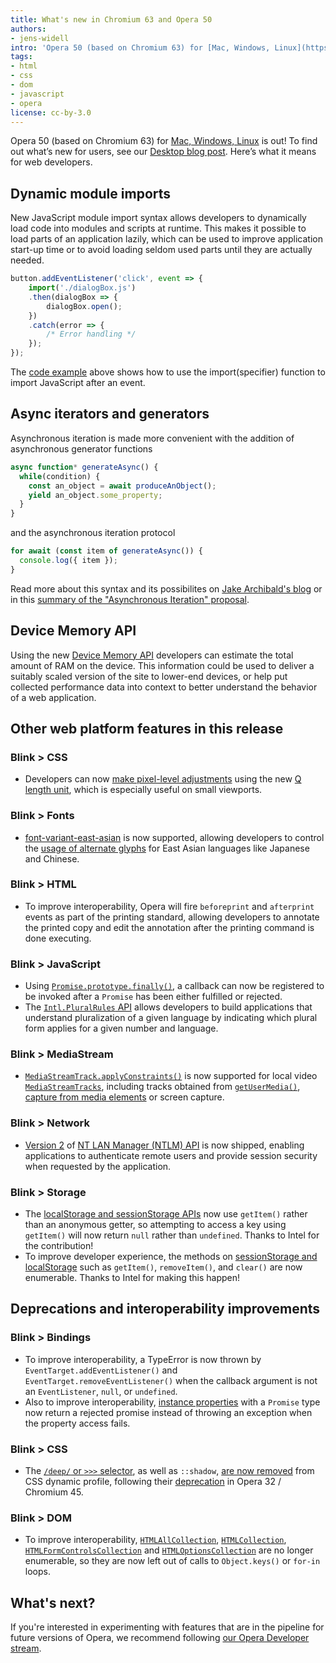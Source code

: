 ```yaml
---
title: What's new in Chromium 63 and Opera 50
authors:
- jens-widell
intro: 'Opera 50 (based on Chromium 63) for [Mac, Windows, Linux](https://www.opera.com/computer) is out! To find out what’s new for users, see our [Desktop blog post](https://blogs.opera.com/desktop/2018/01/opera-50-introduces-anti-bitcoin-mining-tool). Here’s what it means for web developers.'
tags:
- html
- css
- dom
- javascript
- opera
license: cc-by-3.0
---
```


Opera 50 (based on Chromium 63) for [Mac, Windows, Linux](https://www.opera.com/computer) is out! To
find out what’s new for users, see our
[Desktop blog post](https://blogs.opera.com/desktop/2018/01/opera-50-introduces-anti-bitcoin-mining-tool).
Here’s what it means for web developers.


## Dynamic module imports

New JavaScript module import syntax allows developers to dynamically load code
into modules and scripts at runtime. This makes it possible to load parts of an
application lazily, which can be used to improve application start-up time or to
avoid loading seldom used parts until they are actually needed.

```javascript
button.addEventListener('click', event => {
    import('./dialogBox.js')
    .then(dialogBox => {
        dialogBox.open();
    })
    .catch(error => {
        /* Error handling */
    });
});
```

The [code example](http://2ality.com/2017/01/import-operator.html#use-cases)
above shows how to use the import(specifier) function to import JavaScript after
an event.


## Async iterators and generators

Asynchronous iteration is made more convenient with the addition of asynchronous
generator functions

```javascript
async function* generateAsync() {
  while(condition) {
    const an_object = await produceAnObject();
    yield an_object.some_property;
  }
}
```

and the asynchronous iteration protocol

```javascript
for await (const item of generateAsync()) {
  console.log({ item });
}
```

Read more about this syntax and its possibilites on
[Jake Archibald's blog](https://jakearchibald.com/2017/async-iterators-and-generators/)
or in this
[summary of the "Asynchronous Iteration" proposal](http://2ality.com/2016/10/asynchronous-iteration.html).


## Device Memory API

Using the new
[Device Memory API](https://github.com/w3c/device-memory#the-web-exposed-api)
developers can estimate the total amount of RAM on the device. This information
could be used to deliver a suitably scaled version of the site to lower-end
devices, or help put collected performance data into context to better
understand the behavior of a web application.


## Other web platform features in this release

### Blink > CSS

* Developers can now
  [make pixel-level adjustments](http://w3c-test.org/html/semantics/embedded-content/the-img-element/sizes/parse-a-sizes-attribute.html)
  using the new
  [Q length unit](http://thenewcode.com/1158/The-Q-Continuum-Using-q-Measurements-In-CSS),
  which is especially useful on small viewports.

### Blink > Fonts

* [font-variant-east-asian](https://drafts.csswg.org/css-fonts-3/#font-variant-east-asian-prop)
  is now supported, allowing developers to control the
  [usage of alternate glyphs](https://developer.mozilla.org/en-US/docs/Web/CSS/font-variant-east-asian)
  for East Asian languages like Japanese and Chinese.

### Blink > HTML

* To improve interoperability, Opera will fire `beforeprint` and `afterprint`
  events as part of the printing standard, allowing developers to annotate the
  printed copy and edit the annotation after the printing command is done
  executing.

### Blink > JavaScript

* Using
  [`Promise.prototype.finally()`](https://developers.google.com/web/updates/2017/10/promise-finally),
  a callback can now be registered to be invoked after a `Promise` has been
  either fulfilled or rejected.
* The
  [`Intl.PluralRules` API](https://developers.google.com/web/updates/2017/10/intl-pluralrules)
  allows developers to build applications that understand pluralization of a
  given language by indicating which plural form applies for a given number and
  language.

### Blink > MediaStream

* [`MediaStreamTrack.applyConstraints()`](https://developer.mozilla.org/en-US/docs/Web/API/MediaStreamTrack/applyConstraints)
  is now supported for local video
  [`MediaStreamTracks`](https://w3c.github.io/mediacapture-main/#mediastreamtrack),
  including tracks obtained from
  [`getUserMedia()`](https://w3c.github.io/mediacapture-main/#dom-mediadevices-getusermedia()),
  [capture from media elements](https://w3c.github.io/mediacapture-fromelement/)
  or screen capture.

### Blink > Network

* [Version 2](https://docs.google.com/document/d/18kQ_TFQns2HZ9KGs4bGDfiiOIRmOhI12oJBttvUlYLY/edit)
  of
  [NT LAN Manager (NTLM) API](https://msdn.microsoft.com/en-us/library/cc236621.aspx)
  is now shipped, enabling applications to authenticate remote users and provide
  session security when requested by the application.

### Blink > Storage

* The
  [localStorage and sessionStorage APIs](https://html.spec.whatwg.org/multipage/webstorage.html#the-storage-interface)
  now use `getItem()` rather than an anonymous getter, so attempting to access a
  key using `getItem()` will now return `null` rather than `undefined`. Thanks
  to Intel for the contribution!
* To improve developer experience, the methods on
  [sessionStorage and localStorage](https://html.spec.whatwg.org/multipage/webstorage.html#the-storage-interface)
  such as `getItem()`, `removeItem()`, and `clear()` are now enumerable. Thanks
  to Intel for making this happen!


## Deprecations and interoperability improvements

### Blink > Bindings

* To improve interoperability, a TypeError is now thrown by
  `EventTarget.addEventListener()` and `EventTarget.removeEventListener()` when
  the callback argument is not an `EventListener`, `null`, or `undefined`.
* Also to improve interoperability,
  [instance properties](https://heycam.github.io/webidl/#dfn-attribute-getter)
  with a `Promise` type now return a rejected promise instead of throwing an
  exception when the property access fails.

### Blink > CSS

* The
  [`/deep/` or `>>>` selector](https://drafts.csswg.org/css-scoping/#deep-combinator),
  as well as `::shadow`,
  [are now removed](https://developers.google.com/web/updates/2017/10/remove-shadow-piercing)
  from CSS dynamic profile, following their
  [deprecation](https://groups.google.com/a/chromium.org/forum/#!msg/blink-dev/68qSZM5QMRQ/pT2YCqZSomAJ)
  in Opera 32 / Chromium 45.

### Blink > DOM

* To improve interoperability,
  [`HTMLAllCollection`](https://html.spec.whatwg.org/multipage/common-dom-interfaces.html),
  [`HTMLCollection`](https://dom.spec.whatwg.org/#htmlcollection),
  [`HTMLFormControlsCollection`](https://developer.mozilla.org/en-US/docs/Web/API/HTMLFormControlsCollection)
  and
  [`HTMLOptionsCollection`](https://developer.mozilla.org/en-US/docs/Web/API/HTMLOptionsCollection)
  are no longer enumerable, so they are now left out of calls to `Object.keys()`
  or `for-in` loops.


## What's next?

If you're interested in experimenting with features that are in the
pipeline for future versions of Opera, we recommend following
[our Opera Developer stream](https://www.opera.com/developer).
